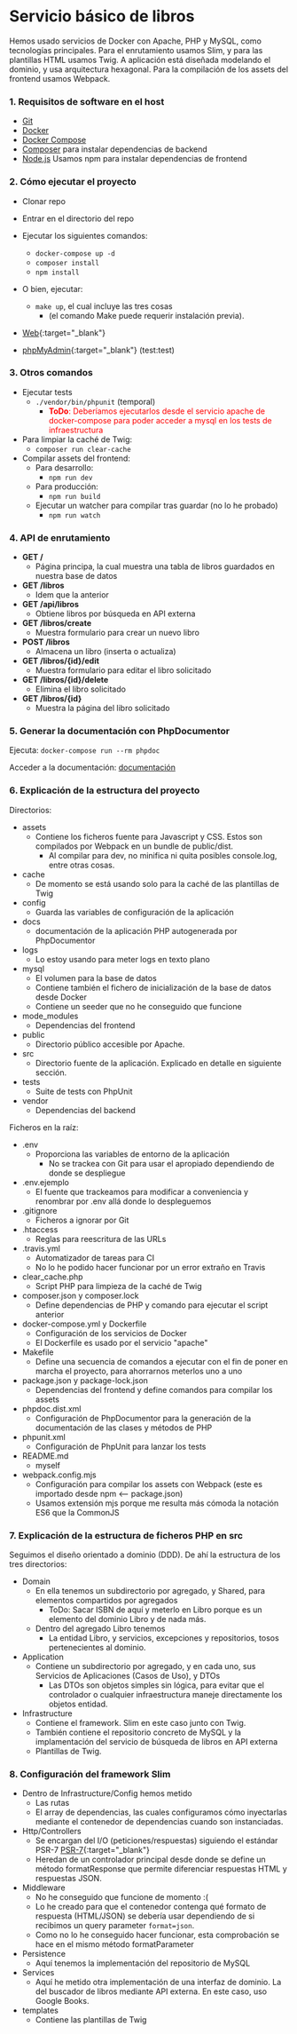 # Servicio básico de libros

Hemos usado servicios de Docker con Apache, PHP y MySQL, como tecnologías principales.
Para el enrutamiento usamos Slim, y para las plantillas HTML usamos Twig. 
A aplicación está diseñada modelando el dominio, y usa arquitectura hexagonal.
Para la compilación de los assets del frontend usamos Webpack.


### 1. Requisitos de software en el host

* [Git](https://git-scm.com/)
* [Docker](https://www.docker.com/)
* [Docker Compose](https://docs.docker.com/compose/)
* [Composer](https://getcomposer.com) para instalar dependencias de backend
* [Node.js](https://nodejs.com) Usamos npm para instalar dependencias de frontend


### 2. Cómo ejecutar el proyecto

* Clonar repo
* Entrar en el directorio del repo
* Ejecutar los siguientes comandos:
  * `docker-compose up -d`  
  * `composer install`
  * `npm install`
* O bien, ejecutar:
  * `make up`, el cual incluye las tres cosas
    * (el comando Make puede requerir instalación previa).


* [Web](http://localhost:8080){:target="_blank"}
* [phpMyAdmin](http://localhost:8081){:target="_blank"} (test:test)

### 3. Otros comandos

* Ejecutar tests
  * `./vendor/bin/phpunit` (temporal)
    * <span style="color:red">**ToDo**: Deberíamos ejecutarlos desde el servicio apache de docker-compose para poder acceder a mysql en los tests de infraestructura</span>
* Para limpiar la caché de Twig:
  * `composer run clear-cache`
* Compilar assets del frontend:
  * Para desarrollo:
    * `npm run dev`
  * Para producción:
    * `npm run build`
  * Ejecutar un watcher para compilar tras guardar (no lo he probado)
    * `npm run watch`

### 4. API de enrutamiento

* **GET /**
  * Página principa, la cual muestra una tabla de libros guardados en nuestra base de datos
* **GET /libros**
  * Idem que la anterior
* **GET /api/libros**
  * Obtiene libros por búsqueda en API externa
* **GET /libros/create**
  * Muestra formulario para crear un nuevo libro 
* **POST /libros**
  * Almacena un libro (inserta o actualiza)
* **GET /libros/{id}/edit**
  * Muestra formulario para editar el libro solicitado
* **GET /libros/{id}/delete**
  * Elimina el libro solicitado
* **GET /libros/{id}**
  * Muestra la página del libro solicitado

### 5. Generar la documentación con PhpDocumentor

Ejecuta:
`docker-compose run --rm phpdoc`

Acceder a la documentación:
<a href="https://luismartin.github.io/prueba-nuevos-devs/" target="_blank">documentación</a>

### 6. Explicación de la estructura del proyecto

Directorios:
* assets
  * Contiene los ficheros fuente para Javascript y CSS. Estos son compilados por Webpack en un bundle de public/dist.
    * Al compilar para dev, no minifica ni quita posibles console.log, entre otras cosas.
* cache
  * De momento se está usando solo para la caché de las plantillas de Twig
* config 
  * Guarda las variables de configuración de la aplicación
* docs
  * documentación de la aplicación PHP autogenerada por PhpDocumentor
* logs
  * Lo estoy usando para meter logs en texto plano
* mysql
  * El volumen para la base de datos
  * Contiene también el fichero de inicialización de la base de datos desde Docker
  * Contiene un seeder que no he conseguido que funcione
* mode_modules
  * Dependencias del frontend
* public
  * Directorio público accesible por Apache.
* src
  * Directorio fuente de la aplicación. Explicado en detalle en siguiente sección.
* tests
  * Suite de tests con PhpUnit
* vendor
  * Dependencias del backend
  
Ficheros en la raíz:
* .env
  * Proporciona las variables de entorno de la aplicación
    * No se trackea con Git para usar el apropiado dependiendo de donde se despliegue
* .env.ejemplo
  * El fuente que trackeamos para modificar a conveniencia y renombrar por .env allá donde lo despleguemos
* .gitignore
  * Ficheros a ignorar por Git
* .htaccess
  * Reglas para reescritura de las URLs
* .travis.yml
  * Automatizador de tareas para CI
  * No lo he podido hacer funcionar por un error extraño en Travis
* clear_cache.php
  * Script PHP para limpieza de la caché de Twig
* composer.json y composer.lock
  * Define dependencias de PHP y comando para ejecutar el script anterior
* docker-compose.yml y Dockerfile
  * Configuración de los servicios de Docker
  * El Dockerfile es usado por el servicio "apache"
* Makefile
  * Define una secuencia de comandos a ejecutar con el fin de poner en marcha el proyecto, para ahorrarnos meterlos uno a uno
* package.json y package-lock.json
  * Dependencias del frontend y define comandos para compilar los assets
* phpdoc.dist.xml
  * Configuración de PhpDocumentor para la generación de la documentación de las clases y métodos de PHP
* phpunit.xml
  * Configuración de PhpUnit para lanzar los tests
* README.md
  * myself
* webpack.config.mjs
  * Configuración para compilar los assets con Webpack (este es importado desde npm <-- package.json)
  * Usamos extensión mjs porque me resulta más cómoda la notación ES6 que la CommonJS
  
### 7. Explicación de la estructura de ficheros PHP en src

Seguimos el diseño orientado a dominio (DDD). De ahí la estructura de los tres directorios:
* Domain
  * En ella tenemos un subdirectorio por agregado, y Shared, para elementos compartidos por agregados
    * ToDo: Sacar ISBN de aquí y meterlo en Libro porque es un elemento del dominio Libro y de nada más.
  * Dentro del agregado Libro tenemos
    * La entidad Libro, y servicios, excepciones y repositorios, tosos pertenecientes al dominio.
* Application
  * Contiene un subdirectorio por agregado, y en cada uno, sus Servicios de Aplicaciones (Casos de Uso), y DTOs
    * Las DTOs son objetos simples sin lógica, para evitar que el controlador o cualquier infraestructura maneje directamente los objetos entidad. 
* Infrastructure
  * Contiene el framework. Slim en este caso junto con Twig.
  * También contiene el repositorio concreto de MySQL y la implamentación del servicio de búsqueda de libros en API externa
  * Plantillas de Twig.

### 8. Configuración del framework Slim

* Dentro de Infrastructure/Config hemos metido
  * Las rutas
  * El array de dependencias, las cuales configuramos cómo inyectarlas mediante el contenedor de dependencias cuando son instanciadas.
* Http/Controllers
  * Se encargan del I/O (peticiones/respuestas) siguiendo el estándar PSR-7 [PSR-7](https://www.php-fig.org/psr/psr-7/){:target="_blank"}
  * Heredan de un controlador principal desde donde se define un método formatResponse que permite diferenciar respuestas HTML y respuestas JSON.
* Middleware
  * No he conseguido que funcione de momento :(
  * Lo he creado para que el contenedor contenga qué formato de respuesta (HTML/JSON) se debería usar dependiendo de si recibimos un query parameter `format=json`. 
  * Como no lo he conseguido hacer funcionar, esta comprobación se hace en el mismo método formatParameter
* Persistence
  * Aquí tenemos la implementación del repositorio de MySQL
* Services
  * Aquí he metido otra implementación de una interfaz de dominio. La del buscador de libros mediante API externa. En este caso, uso Google Books.
* templates
  * Contiene las plantillas de Twig